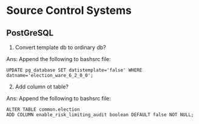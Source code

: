 # Source Control Systems
## PostGreSQL

1. Convert template db to ordinary db?

Ans: Append the following to bashsrc file:
```
UPDATE pg_database SET datistemplate='false' WHERE datname='election_ware_6_2_0_0';
```

2. Add column ot table?

Ans: Append the following to bashsrc file:
```
ALTER TABLE common.election
ADD COLUMN enable_risk_limiting_audit boolean DEFAULT false NOT NULL;
```